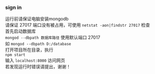 ### sign in

运行前请保证电脑安装mongodb  
请保证 27017 端口没有被占用，可使用 `netstat -aon|findstr 27017` 检查  
首先启动数据库   
`mongod --dbpath 数据库路径` 使用默认端口 27017  
如 `mongod --dbpath D:/database`  
打开项目所在目录，执行  
`npm start`  
输入 `localhost:8000`  访问网页  
若发现运行时错误请提出，谢谢！

